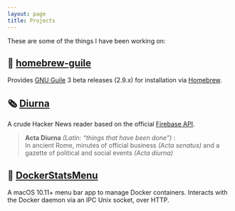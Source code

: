 ```yaml
---
layout: page
title: Projects
---
```


These are some of the things I have been working on:

## 🐃 [homebrew-guile](https://github.com/ngquerol/homebrew-guile)

Provides [GNU Guile](https://github.com/ngquerol/homebrew-guile) 3 beta releases (2.9.x) for installation via [Homebrew](https://brew.sh).

## 🗞 [Diurna](https://github.com/ngquerol/Diurna)

A crude Hacker News reader based on the official [Firebase API](https://github.com/HackerNews/API).

>  __Acta Diurna__ _(Latin: “things that have been done”)_ :<br/>
>  In ancient Rome, minutes of official business _(Acta senatus)_ and a gazette
>  of political and social events _(Acta diurna)_

## 🐳 [DockerStatsMenu](https://github.com/ngquerol/DockerStatsMenu)

A macOS 10.11+ menu bar app to manage Docker containers.
Interacts with the Docker daemon via an IPC Unix socket, over HTTP.
